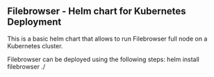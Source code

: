 ## Filebrowser - Helm chart for Kubernetes Deployment

This is a basic helm chart that allows to run Filebrowser full node on a Kubernetes cluster.

Filebrowser can be deployed using the following steps:
helm install filebrowser ./ 